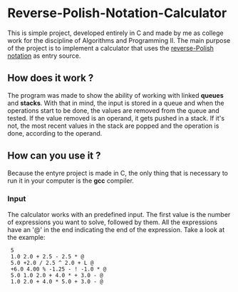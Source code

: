 # Reverse-Polish-Notation-Calculator
  This is simple project, developed entirely in C and made by me as college work for the discipline of Algorithms and Programming II. The main purpose of the project is to implement a calculator that uses the [reverse-Polish notation](http://www.calculator.org/rpn.aspx) as entry source.

## How does it work ?
  The program was made to show the ability of working with linked **queues** and **stacks**. With that in mind, the input is stored in a queue and when the operations start to be done, the values are removed from the queue and tested. If the value removed is an operand, it gets pushed in a stack. If it's not, the most recent values in the stack are popped and the operation is done, according to the operand.
  
## How can you use it ?
  Because the entyre project is made in C, the only thing that is necessary to run it in your computer is the **gcc** compiler.
  
  ### Input 
 The calculator works with an predefined input. The first value is the number of expressions you want to solve, followed by them. All the expressions have an '@' in the end indicating the end of the expression. Take a look at the example:

```
 5
 1.0 2.0 + 2.5 - 2.5 * @
 5.0 +2.0 / 2.5 ^ 2.0 + L @
 +6.0 4.00 % -1.25 - ! -1.0 * @
 5.0 1.0 2.0 + 4.0 * + 3.0 - @
 1.0 2.0 + 4.0 * 5.0 + 3.0 - @
```

